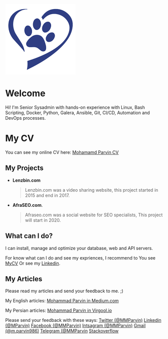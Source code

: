 ![Blue-hear-mohammad-parvin](https://raw.githubusercontent.com/MParvin/MParvin/master/assets/img/blue-heart.png)
# Welcome

Hi! I'm Senior Sysadmin with hands-on experience with Linux, Bash Scripting, Docker, Python, Galera, Ansible, Git, CI/CD, Automation and DevOps processes.


# My CV

You can see my online CV here:
[Mohamamd Parvin CV](http://mycv.mparvin.ir)

## My Projects

- **Lenzbin.com**
	> Lenzbin.com was a video sharing website, this project started in 2015 and end in 2017.

- **AfraSEO.com**.
	> Afraseo.com was a social website for SEO specialists, This project will start in 2020.


## What can I do?

I can install, manage and optimize your database, web and API servers.

For know what can I do and see my expriences, I recommend to You see [MyCV](http://mycv.mparvin.ir) Or see my [Linkedin](https://www.linkedin.com/in/mparvin/).

## My Articles

Please read my articles and send your feedback to me. ;)

My English articles:
[Mohammad Parvin in Medium.com](https://medium.com/@MMParvin)

My Persian articles:
[Mohammad Parvin in Virgool.io](https://virgool.io/@MMParvin/)

Please send your feedback with these ways:
[Twitter (@MMParvin)](http://twitter.com/mmparvin)
[Linkedin (@MParvin)](https://www.linkedin.com/in/mparvin/)
[Facebook (@MMParvin)](facebook.com/mmparvin)
[Intsagram (@MMParvin)](http://instagram.com/mmparvin/)
[Gmail (@m.parvin986)](mailto:m.parvin986@gmail.com)
[Telegram (@MMParvin]([https://t.me/mmparvin)
[Stackoverflow](https://stackoverflow.com/users/story/4170985)

